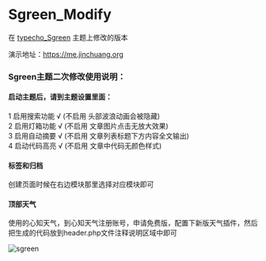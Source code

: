 # Sgreen_Modify
在 [typecho_Sgreen](https://github.com/yiyeticms/typecho_Sgreen) 主题上修改的版本

演示地址：https://me.jinchuang.org

### Sgreen主题二次修改使用说明：

#### 启动主题后，请到主题设置里面：

 1 启用搜索功能 √ (不启用 头部波浪动画会被隐藏)<br>
 2 启用灯箱功能 √ (不启用 文章图片点击无放大效果)<br>
 3 启用自动摘要 √ (不启用 文章列表标题下方内容全文输出)<br> 
 4 启动代码高亮 √ (不启用 文章中代码无颜色样式) 

#### 标签和归档
创建页面时候在右边模块那里选择对应模块即可

#### 顶部天气
使用的心知天气，到心知天气注册账号，申请免费版，配置下新版天气插件，然后把生成的代码放到header.php文件注释说明区域中即可

![sgreen](https://github.com/jcorg/Sgreen_Modify/blob/master/github.png)

